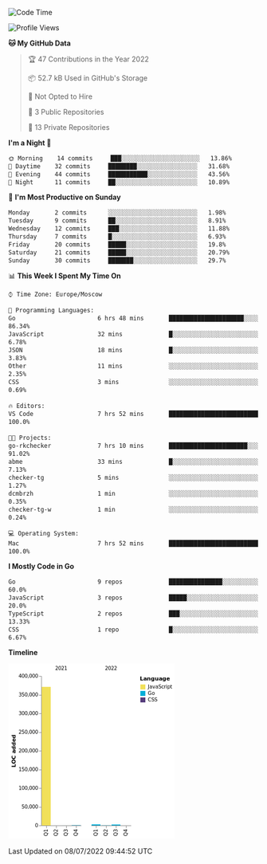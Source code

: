 <!--START_SECTION:waka-->
![Code Time](http://img.shields.io/badge/Code%20Time-366%20hrs%2034%20mins-blue)

![Profile Views](http://img.shields.io/badge/Profile%20Views-0-blue)

**🐱 My GitHub Data** 

> 🏆 47 Contributions in the Year 2022
 > 
> 📦 52.7 kB Used in GitHub's Storage 
 > 
> 🚫 Not Opted to Hire
 > 
> 📜 3 Public Repositories 
 > 
> 🔑 13 Private Repositories  
 > 
**I'm a Night 🦉** 

```text
🌞 Morning    14 commits     ███░░░░░░░░░░░░░░░░░░░░░░   13.86% 
🌆 Daytime    32 commits     ████████░░░░░░░░░░░░░░░░░   31.68% 
🌃 Evening    44 commits     ███████████░░░░░░░░░░░░░░   43.56% 
🌙 Night      11 commits     ██░░░░░░░░░░░░░░░░░░░░░░░   10.89%

```
📅 **I'm Most Productive on Sunday** 

```text
Monday       2 commits      ░░░░░░░░░░░░░░░░░░░░░░░░░   1.98% 
Tuesday      9 commits      ██░░░░░░░░░░░░░░░░░░░░░░░   8.91% 
Wednesday    12 commits     ███░░░░░░░░░░░░░░░░░░░░░░   11.88% 
Thursday     7 commits      █░░░░░░░░░░░░░░░░░░░░░░░░   6.93% 
Friday       20 commits     █████░░░░░░░░░░░░░░░░░░░░   19.8% 
Saturday     21 commits     █████░░░░░░░░░░░░░░░░░░░░   20.79% 
Sunday       30 commits     ███████░░░░░░░░░░░░░░░░░░   29.7%

```


📊 **This Week I Spent My Time On** 

```text
⌚︎ Time Zone: Europe/Moscow

💬 Programming Languages: 
Go                       6 hrs 48 mins       █████████████████████░░░░   86.34% 
JavaScript               32 mins             █░░░░░░░░░░░░░░░░░░░░░░░░   6.78% 
JSON                     18 mins             █░░░░░░░░░░░░░░░░░░░░░░░░   3.83% 
Other                    11 mins             ░░░░░░░░░░░░░░░░░░░░░░░░░   2.35% 
CSS                      3 mins              ░░░░░░░░░░░░░░░░░░░░░░░░░   0.69%

🔥 Editors: 
VS Code                  7 hrs 52 mins       █████████████████████████   100.0%

🐱‍💻 Projects: 
go-rkchecker             7 hrs 10 mins       ██████████████████████░░░   91.02% 
abme                     33 mins             █░░░░░░░░░░░░░░░░░░░░░░░░   7.13% 
checker-tg               5 mins              ░░░░░░░░░░░░░░░░░░░░░░░░░   1.27% 
dcmbrzh                  1 min               ░░░░░░░░░░░░░░░░░░░░░░░░░   0.35% 
checker-tg-w             1 min               ░░░░░░░░░░░░░░░░░░░░░░░░░   0.24%

💻 Operating System: 
Mac                      7 hrs 52 mins       █████████████████████████   100.0%

```

**I Mostly Code in Go** 

```text
Go                       9 repos             ███████████████░░░░░░░░░░   60.0% 
JavaScript               3 repos             █████░░░░░░░░░░░░░░░░░░░░   20.0% 
TypeScript               2 repos             ███░░░░░░░░░░░░░░░░░░░░░░   13.33% 
CSS                      1 repo              █░░░░░░░░░░░░░░░░░░░░░░░░   6.67%

```


**Timeline**

![Chart not found](https://raw.githubusercontent.com/jeezft/jeezft/main/charts/bar_graph.png) 


 Last Updated on 08/07/2022 09:44:52 UTC
<!--END_SECTION:waka-->
